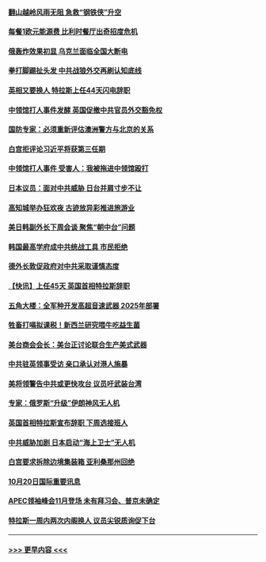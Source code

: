 #### [翻山越岭风雨无阻 急救“钢铁侠”升空](../pages/prog202/a103556208.md?t=10211001) 
#### [每餐1欧元能源费 比利时餐厅出奇招度危机](../pages/prog202/a103556200.md?t=10211001) 
#### [俄轰炸效果初显 乌克兰面临全国大断电](../pages/prog202/a103556188.md?t=10211001) 
#### [拳打脚踢扯头发 中共战狼外交再刷认知底线](../pages/prog202/a103556192.md?t=10211001) 
#### [英相又要换人 特拉斯上任44天闪电辞职](../pages/prog202/a103556184.md?t=10211001) 
#### [中领馆打人事件发酵 英国促撤中共官员外交豁免权](../pages/prog202/a103556020.md?t=10211001) 
#### [国防专家：必须重新评估澳洲警方与北京的关系](../pages/prog202/a103556051.md?t=10211001) 
#### [白宫拒评论习近平将获第三任期](../pages/prog202/a103556015.md?t=10211001) 
#### [中领馆打人事件 受害人：我被拖进中领馆殴打](../pages/prog202/a103556031.md?t=10211001) 
#### [日本议员：面对中共威胁 日台并肩寸步不让](../pages/prog202/a103556039.md?t=10211001) 
#### [高知城举办狂欢夜 古迹放异彩推进旅游业](../pages/prog202/a103556041.md?t=10211001) 
#### [美日韩副外长下周会谈 聚焦“朝中台”问题](../pages/prog202/a103555997.md?t=10211001) 
#### [韩国最高学府成中共统战工具 市民拒绝](../pages/prog202/a103556027.md?t=10211001) 
#### [德外长敦促政府对中共采取谨慎态度](../pages/prog202/a103556005.md?t=10211001) 
#### [【快讯】上任45天 英国首相特拉斯辞职](../pages/prog202/a103556023.md?t=10211001) 
#### [五角大楼：全军种开发高超音速武器 2025年部署](../pages/prog202/a103555882.md?t=10211001) 
#### [牲畜打嗝拟课税！新西兰研究喂牛吃益生菌](../pages/prog202/a103555856.md?t=10211001) 
#### [美台商会会长：美台正讨论联合生产美式武器](../pages/prog202/a103555855.md?t=10211001) 
#### [中共驻英领事受访 亲口承认对港人施暴](../pages/prog202/a103555838.md?t=10211001) 
#### [美将领警告中共或更快攻台 议员吁武装台湾](../pages/prog202/a103555836.md?t=10211001) 
#### [专家：俄罗斯“升级”伊朗神风无人机](../pages/prog202/a103555746.md?t=10211001) 
#### [英国首相特拉斯宣布辞职 下周选接班人](../pages/prog202/a103555829.md?t=10211001) 
#### [中共威胁加剧 日本启动“海上卫士”无人机](../pages/prog202/a103555737.md?t=10211001) 
#### [白宫要求拆除边境集装箱 亚利桑那州回绝](../pages/prog202/a103555754.md?t=10211001) 
#### [10月20日国际重要讯息](../pages/prog202/a103555715.md?t=10211001) 
#### [APEC领袖峰会11月登场 未有拜习会、普京未确定](../pages/prog202/a103555636.md?t=10211001) 
#### [特拉斯一周内两次内阁换人 议员尖锐质询促下台](../pages/prog202/a103555601.md?t=10211001) 

----
#### [ >>> 更早内容 <<< ](../indexes/prog202-earlier.md)
